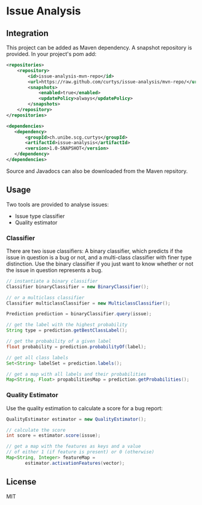 # Issue Analysis

## Integration
This project can be added as Maven dependency. A snapshot repository is provided. In your project's pom add:
 ```xml
 <repositories>
     <repository>
         <id>issue-analysis-mvn-repo</id>
         <url>https://raw.github.com/curtys/issue-analysis/mvn-repo/</url>
         <snapshots>
             <enabled>true</enabled>
             <updatePolicy>always</updatePolicy>
         </snapshots>
     </repository>
 </repositories>
 
<dependencies>
    <dependency>
        <groupId>ch.unibe.scg.curtys</groupId>
        <artifactId>issue-analysis</artifactId>
        <version>1.0-SNAPSHOT</version>
    </dependency>
</dependencies>
 ```
 Source and Javadocs can also be downloaded from the Maven repsitory.
 
 ## Usage
 
 Two tools are provided to analyse issues:
 * Issue type classifier
 * Quality estimator
 
 ### Classifier
 There are two issue classifiers: A binary classifier, which predicts if the 
 issue in question is a bug or not, and a multi-class classifier with finer 
 type distinction. Use the binary classifier if you just want to know whether 
 or not the issue in question represents a bug.
 ```java
// instantiate a binary classifier
Classifier binaryClassifier = new BinaryClassifier();

// or a multiclass classifier
Classifier multiclassClassifier = new MulticlassClassifier();

Prediction prediction = binaryClassifier.query(issue);

// get the label with the highest probability
String type = prediction.getBestClassLabel();

// get the probability of a given label
float probability = prediction.probabilityOf(label);

// get all class labels
Set<String> labelSet = prediction.labels();

// get a map with all labels and their probabilities
Map<String, Float> propabilitiesMap = prediction.getProbabilities();
 ```
 
 ### Quality Estimator
 Use the quality estimation to calculate a score for a bug report:
 ```java
QualityEstimator estimator = new QualityEstimator();

// calculate the score
int score = estimator.score(issue);

// get a map with the features as keys and a value 
// of either 1 (if feature is present) or 0 (otherwise)
Map<String, Integer> featureMap = 
		estimator.activationFeatures(vector);
 ```

## License
MIT